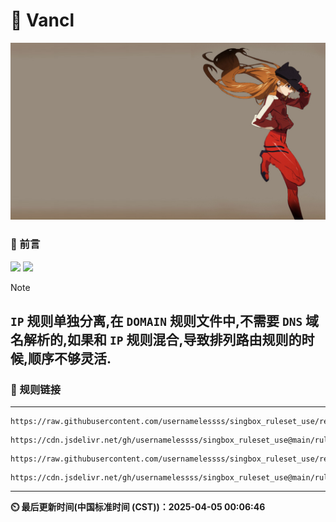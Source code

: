 
# 🧸 Vancl
![](https://raw.githubusercontent.com/usernamelessss/picture-bed/main/images/202504042256831.jpg)
### 📣 前言
![](https://shields.io/badge/-移除重复规则-ff69b4) ![](https://shields.io/badge/-IP&nbsp;规则单独存放不与&nbsp;DOMAIN&nbsp;等混合-green)
> [!NOTE]
**`IP` 规则单独分离,在 `DOMAIN` 规则文件中,不需要 `DNS` 域名解析的,如果和 `IP` 规则混合,导致排列路由规则的时候,顺序不够灵活.**
---

###  🔗 规则链接
---

```url
https://raw.githubusercontent.com/usernamelessss/singbox_ruleset_use/refs/heads/main/rule/Vancl/Vancl_No_IP.json
```

```url
https://cdn.jsdelivr.net/gh/usernamelessss/singbox_ruleset_use@main/rule/Vancl/Vancl_No_IP.json
```

```url
https://raw.githubusercontent.com/usernamelessss/singbox_ruleset_use/refs/heads/main/rule/Vancl/Vancl_No_IP.srs
```

```url
https://cdn.jsdelivr.net/gh/usernamelessss/singbox_ruleset_use@main/rule/Vancl/Vancl_No_IP.srs
```

---
**⏲️ 最后更新时间(中国标准时间 (CST))：2025-04-05 00:06:46**